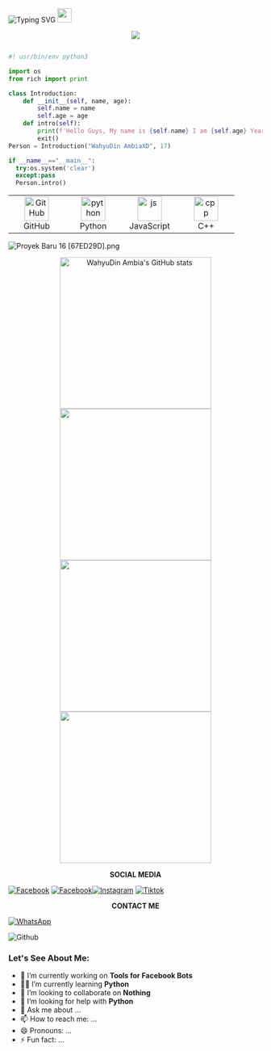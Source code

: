<div align="center" style="display: inline-block;">
  <img src="https://readme-typing-svg.herokuapp.com?font=Pacifico&color=%ffffff&size=48&center=true&vCenter=true&width=1200&height=100&lines=Welcome+to+WahyuXD!" alt="Typing SVG" style="display: inline-block;">
  <img src="https://media.giphy.com/media/hvRJCLFzcasrR4ia7z/giphy.gif" width="28" style="display: inline-block;">
</div>
<p align="center">
   <img src="https://komarev.com/ghpvc/?username=W4hyuXD&label=Profile+Views&style=flat-square&color=ff0000"/>
</p>
<!--
![Typing SVG](https://readme-typing-svg.herokuapp.com?lines=font=Koulen&size=25&color=light&center=true&width=600&vCenter=true&lines=Hello,+World!)
--->
  <p align="center">
    
```python

#! usr/bin/env python3   

import os   
from rich import print

class Introduction:   
    def __init__(self, name, age):
        self.name = name
        self.age = age
    def intro(self):
        print(f'Hello Guys, My name is {self.name} I am {self.age} Years old.')
        exit()
Person = Introduction("WahyuDin AmbiaXD", 17)

if __name__=="__main__":
  try:os.system('clear')
  except:pass
  Person.intro()
```

<table align="center">
  <tr>
    <td align="center" width="96">
        <img src="https://techstack-generator.vercel.app/github-icon.svg" width="48" height="48" alt="GitHub" /><br>GitHub
    </td>
    <td align="center" width="96">
        <img src="https://techstack-generator.vercel.app/python-icon.svg" width="48" height="48" alt="python" /><br>Python
    </td>
    <td align="center" width="96">
        <img src="https://techstack-generator.vercel.app/js-icon.svg" width="48" height="48" alt="js" /><br>JavaScript
    </td>
    <td align="center" width="96">
        <img src="https://techstack-generator.vercel.app/cpp-icon.svg" width="48" height="48" alt="cpp" /><br>C++
    </td>
  </tr>
</table>

![Proyek Baru 16 [67ED29D].png](https://github.com/W4hyuXD/W4hyuXD/assets/131398263/967d35b3-eb0f-490c-b1f8-9137ad3e2014)
<!--
<p align="center"><b>I'm Studying</b></p>
<p align="center">
    <a href="https://www.python.org/" target="_blank"><img src="https://img.icons8.com/color/144/000000/python--v1.png" alt="Python" width="50" height="50"/> </a>
   <a href="https://www.w3.org/html/" target="_blank"> <img src="https://img.icons8.com/color/144/000000/html-5--v1.png" alt="Html5" width="50" height="50"/> </a><a href="https://www.w3schools.com/css/" target="_blank"> <img src="https://img.icons8.com/color/150/000000/css3.png" alt="Css" width="50" height="50"/> </a> <a href="https://developer.mozilla.org/en-US/docs/Web/JavaScript" target="_blank"> <img src="https://img.icons8.com/color/144/000000/javascript--v1.png" alt="javascript" width="50" height="50"/> </a>
</p>
--->
  <p align="center">
     <img src="https://github-readme-stats.vercel.app/api?username=W4hyuXD&show_icons=true&include_all_commits=true&theme=github_dark" alt="WahyuDin Ambia's GitHub stats" width="300"/>
     <img src="https://github-readme-streak-stats.herokuapp.com/?user=W4hyuXD&theme=one_dark_pro" width="300"/>
     <img src="https://github-readme-stats.vercel.app/api/top-langs/?username=W4hyuXD&layout=compact&theme=github_dark&langs_count=12" width="300"/>
     <img src="http://github-profile-summary-cards.vercel.app/api/cards/profile-details?username=W4hyuXD&theme=github_dark" width="300"/><br /></p>
<p align="center"><b>SOCIAL MEDIA</b></p>

[![Facebook](https://img.shields.io/badge/Facebook-Follow-blue?style=for-the-badge&logo=facebook)](https://www.facebook.com/whyxd.567)
[![Facebook](https://img.shields.io/badge/Facebook-Follow-blue?style=for-the-badge&logo=facebook)](https://www.facebook.com/whyu.404)[![Instagram](https://img.shields.io/badge/Instagram-Follow-pink?style=for-the-badge&logo=Instagram)](https://www.instagram.com/why.404_)
[![Tiktok](https://img.shields.io/badge/Tiktok-Follow-black?style=for-the-badge&logo=Tiktok)](https://www.tiktok.com/whyu403_)

<p align="center"><b>CONTACT ME</b></p>

[![WhatsApp](https://img.shields.io/badge/WhatsApp-CHAT-green?style=for-the-badge&logo=WhatsApp)](https://wa.me/233506380966?text=Asalamualaikum+bang)
</details>


<img lebar="55%" align="kanan" alt="Github" src="https://raw.githubusercontent.com/onimur/.github/master/.resources/git-header.svg" /></p>


### Let's See About Me: 

- 🏃 I’m currently working on **Tools for Facebook Bots**
- 🧑‍💻 I’m currently learning **Python**
- 👯 I’m looking to collaborate on **Nothing**
- 🤔 I’m looking for help with **Python**
- 💬 Ask me about ...
- 📫 How to reach me: ...
- 😄 Pronouns: ...
- ⚡ Fun fact: ...





